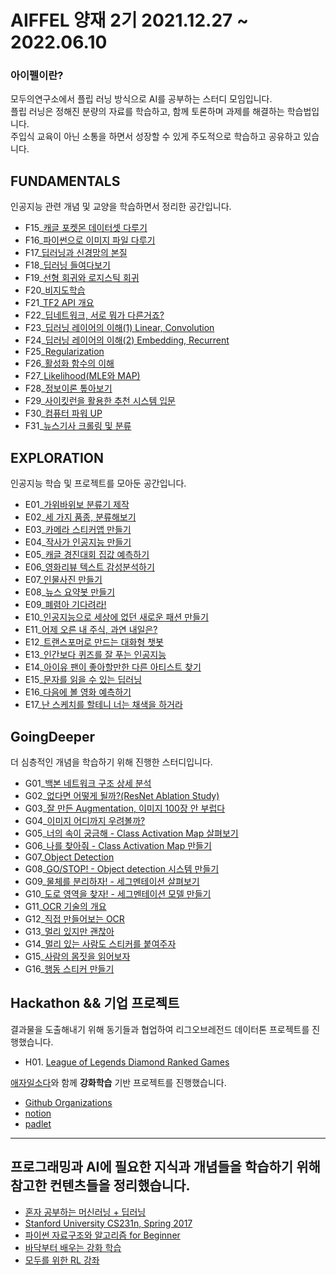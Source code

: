 # AIFFEL 양재 2기 2021.12.27 ~ 2022.06.10   
### 아이펠이란?   
모두의연구소에서 플립 러닝 방식으로 AI를 공부하는 스터디 모임입니다.   
플립 러닝은 정해진 분량의 자료를 학습하고, 함께 토론하며 과제를 해결하는 학습법입니다.   
주입식 교육이 아닌 소통을 하면서 성장할 수 있게 주도적으로 학습하고 공유하고 있습니다.


## FUNDAMENTALS
인공지능 관련 개념 및 교양을 학습하면서 정리한 공간입니다.
- F15_[캐글 포켓몬 데이터셋 다루기](https://github.com/cowFarmer/AI_study/blob/main/Fundamentals/F15_kaggle_pokemon.ipynb)
- F16_[파이썬으로 이미지 파일 다루기](https://github.com/cowFarmer/AI_study/blob/main/Fundamentals/F16_OpenCV_image_transform.ipynb)
- F17_[딥러닝과 신경망의 본질](https://github.com/cowFarmer/AI_study/blob/main/Fundamentals/F17_deep_learning_neural_network.ipynb)
- F18_[딥러닝 들여다보기](https://github.com/cowFarmer/AI_study/blob/main/Fundamentals/F18_dive_into_deep_learning.ipynb)
- F19_[선형 회귀와 로지스틱 회귀](https://github.com/cowFarmer/AI_study/blob/main/Fundamentals/F19_linear_regression_logistic_regression.ipynb)
- F20_[비지도학습](https://github.com/cowFarmer/AI_study/blob/main/Fundamentals/F20_unsupervised_learning.ipynb)
- F21_[TF2 API 개요](https://github.com/cowFarmer/AI_study/blob/main/Fundamentals/F21_TF2_API.ipynb)
- F22_[딥네트워크, 서로 뭐가 다른거죠?](https://github.com/cowFarmer/AI_study/blob/main/Fundamentals/F22_deep_network_structure.ipynb)
- F23_[딥러닝 레이어의 이해(1) Linear, Convolution](https://github.com/cowFarmer/AI_study/blob/main/Fundamentals/F23_deep_learning_layer(1)_Linear_Convolution.ipynb)
- F24_[딥러닝 레이어의 이해(2) Embedding, Recurrent](https://github.com/cowFarmer/AI_study/blob/main/Fundamentals/F24_deep_learning_layer(2)_Embedding_Recurrent.ipynb)
- F25_[Regularization](https://github.com/cowFarmer/AI_study/blob/main/Fundamentals/F25_regularization.ipynb)
- F26_[활성화 함수의 이해](https://github.com/cowFarmer/AI_study/blob/main/Fundamentals/F26_activation_function.ipynb)
- F27_[Likelihood(MLE와 MAP)](https://github.com/cowFarmer/AI_study/blob/main/Fundamentals/F27_likelihood_MLE_and_MAP.ipynb)
- F28_[정보이론 톺아보기](https://github.com/cowFarmer/AI_study/blob/main/Fundamentals/F28_information_theory.ipynb)
- F29_[사이킷런을 활용한 추천 시스템 입문](https://github.com/cowFarmer/AI_study/blob/main/Fundamentals/F29_recommend_system_with_sklean.ipynb)
- F30_[컴퓨터 파워 UP](https://github.com/cowFarmer/AI_study/blob/main/Fundamentals/F30_computing_power_UP.ipynb)
- F31_[뉴스기사 크롤링 및 분류](https://github.com/cowFarmer/AI_study/blob/main/Fundamentals/F31_web_crawling.ipynb)

## EXPLORATION
인공지능 학습 및 프로젝트를 모아둔 공간입니다.
- E01_[가위바위보 분류기 제작](https://github.com/cowFarmer/AI_study/tree/main/Exploration/E01_rock_scissor_paper)
- E02_[세 가지 품종, 분류해보기](https://github.com/cowFarmer/AI_study/tree/main/Exploration/E02_three_classification_projects)
- E03_[카메라 스티커앱 만들기](https://github.com/cowFarmer/AI_study/tree/main/Exploration/E03_face_sticker)
- E04_[작사가 인공지능 만들기](https://github.com/cowFarmer/AI_study/tree/main/Exploration/E04_lyricist)
- E05_[캐글 경진대회 집값 예측하기](https://github.com/cowFarmer/AI_study/blob/main/Exploration/E05_kaggle_house_price_prediction/E05_kaggle_house_price_prediction.ipynb)
- E06_[영화리뷰 텍스트 감성분석하기](https://github.com/cowFarmer/AI_study/blob/main/Exploration/E06_movie_review_sentiment_analysis/E06_movie_review_sentiment_analysis.ipynb)
- E07_[인물사진 만들기](https://github.com/cowFarmer/AI_study/blob/main/Exploration/E07_camera_portrait_mode/E07_camera_portrait_mode.ipynb)
- E08_[뉴스 요약봇 만들기](https://github.com/cowFarmer/AI_study/blob/main/Exploration/E08_news_summary_ai/E08_news_summary_ai.ipynb)
- E09_[폐렴아 기다려라!](https://github.com/cowFarmer/AI_study/blob/main/Exploration/E09_pneumonia_diagnosis/E09_pneumonia_diagnosis.ipynb)
- E10_[인공지능으로 세상에 없던 새로운 패션 만들기](https://github.com/cowFarmer/AI_study/blob/main/Exploration/E10_fashion_generative_modeling/E10_fashion_generative_modeling.ipynb)
- E11_[어제 오른 내 주식, 과연 내일은?](https://github.com/cowFarmer/AI_study/blob/main/Exploration/E11_ARIMA_time_series_prediction/E11_ARIMA_time_series_prediction.ipynb)
- E12_[트랜스포머로 만드는 대화형 챗봇](https://github.com/cowFarmer/AI_study/blob/main/Exploration/E12_transformer_chatbot/E12_transformer_chatbot.ipynb)
- E13_[인간보다 퀴즈를 잘 푸는 인공지능](https://github.com/cowFarmer/AI_study/blob/main/Exploration/E13_BERT_solve_quiz/E13_BERT_solve_quiz.ipynb)
- E14_[아이유 팬이 좋아할만한 다른 아티스트 찾기](https://github.com/cowFarmer/AI_study/blob/main/Exploration/E14_movie_recommend/E14_movie_recommend.ipynb)
- E15_[문자를 읽을 수 있는 딥러닝](https://github.com/cowFarmer/AI_study/blob/main/Exploration/E15_OCR/E15_OCR.ipynb)
- E16_[다음에 볼 영화 예측하기](https://github.com/cowFarmer/AI_study/blob/main/Exploration/E16_predict_next_movie/E16_predict_next_movie.ipynb)
- E17_[난 스케치를 할테니 너는 채색을 하거라](https://github.com/cowFarmer/AI_study/blob/main/Exploration/E17_GAN/E17_GAN.ipynb)

## GoingDeeper
더 심층적인 개념을 학습하기 위해 진행한 스터디입니다.
- G01_[백본 네트워크 구조 상세 분석](https://github.com/cowFarmer/AI_study/blob/main/GoingDeeper/G01_backborn_network/G01_backborn_network.ipynb)
- G02_[없다면 어떻게 될까?(ResNet Ablation Study)](https://github.com/cowFarmer/AI_study/blob/main/GoingDeeper/G02_ResNet_ablation_study/G02_ResNet_ablation_study.ipynb)
- G03_[잘 만든 Augmentation, 이미지 100장 안 부럽다](https://github.com/cowFarmer/AI_study/blob/main/GoingDeeper/G03_data_augmentation/G03_data_augmentation.ipynb)
- G04_[이미지 어디까지 우려볼까?](https://github.com/cowFarmer/AI_study/blob/main/GoingDeeper/G04_cutmix_mixup_augmentation/%20G04_cutmix_mixup_augmentation.ipynb)
- G05_[너의 속이 궁금해 - Class Activation Map 살펴보기](https://github.com/cowFarmer/AI_study/blob/main/GoingDeeper/G05_class_activation_map/G05_class_activation_map.ipynb)
- G06_[나를 찾아줘 - Class Activation Map 만들기](https://github.com/cowFarmer/AI_study/blob/main/GoingDeeper/G06_make_CAM/G06_make_CAM.ipynb)
- G07_[Object Detection](https://github.com/cowFarmer/AI_study/blob/main/GoingDeeper/G07_object_detection/%20G07_object_detection.ipynb)
- G08_[GO/STOP! - Object detection 시스템 만들기](https://github.com/cowFarmer/AI_study/blob/main/GoingDeeper/G08_make_object_detection_system/G08_make_object_detection_system.ipynb)
- G09_[물체를 분리하자! - 세그멘테이션 살펴보기](https://github.com/cowFarmer/AI_study/blob/main/GoingDeeper/G09_segmentation/G09_segmentation.ipynb)
- G10_[도로 영역을 찾자! - 세그멘테이션 모델 만들기](https://github.com/cowFarmer/AI_study/blob/main/GoingDeeper/G10_make_segmentation_model/G10_make_segmentation_model.ipynb)
- G11_[OCR 기술의 개요](https://github.com/cowFarmer/AI_study/blob/main/GoingDeeper/G11_OCR_technology/G11_OCR_technology.ipynb)
- G12_[직접 만들어보는 OCR](https://github.com/cowFarmer/AI_study/blob/main/GoingDeeper/G12_make_OCR/G12_make_OCR.ipynb)
- G13_[멀리 있지만 괜찮아](https://github.com/cowFarmer/AI_study/blob/main/GoingDeeper/G13_face_detection/G13_face_detection.ipynb)
- G14_[멀리 있는 사람도 스티커를 붙여주자](https://github.com/cowFarmer/AI_study/blob/main/GoingDeeper/G14_face_sticker/G14_face_sticker.ipynb)
- G15_[사람의 몸짓을 읽어보자](https://github.com/cowFarmer/AI_study/blob/main/GoingDeeper/G15_human_pose_estimation/G15_human_pose_estimation.ipynb)
- G16_[행동 스티커 만들기](https://github.com/cowFarmer/AI_study/blob/main/GoingDeeper/G16_human_pose_sticker/G16_human_pose_sticker.ipynb)

## Hackathon && 기업 프로젝트
결과물을 도출해내기 위해 동기들과 협업하여 리그오브레전드 데이터톤 프로젝트를 진행했습니다.   
- H01. [League of Legends Diamond Ranked Games](https://github.com/cowFarmer/AI_study/blob/main/Hackathon/H01_lol/H01_lol.ipynb)

[애자일소다](http://www.agilesoda.com/)와 함께 __강화학습__ 기반 프로젝트를 진행했습니다.
- [Github Organizations](https://github.com/O-GangZa)
- [notion](https://www.notion.so/f47ef3d55d86420985d99491af2fdd76)
- [padlet](https://padlet.com/tmsk0711/2mf3mgrxdkn5ls7h)


---

## 프로그래밍과 AI에 필요한 지식과 개념들을 학습하기 위해 참고한 컨텐츠들을 정리했습니다.
   
- [혼자 공부하는 머신러닝 + 딥러닝](https://book.naver.com/bookdb/book_detail.nhn?bid=17588441)
- [Stanford University CS231n, Spring 2017](https://youtube.com/playlist?list=PLC1qU-LWwrF64f4QKQT-Vg5Wr4qEE1Zxk)
- [파이썬 자료구조와 알고리즘 for Beginner](https://book.naver.com/bookdb/book_detail.naver?bid=17892288)
- [바닥부터 배우는 강화 학습](https://book.naver.com/bookdb/book_detail.nhn?bid=16657505)
- [모두를 위한 RL 강좌](https://youtube.com/playlist?list=PLlMkM4tgfjnKsCWav-Z2F-MMFRx-2gMGG)
